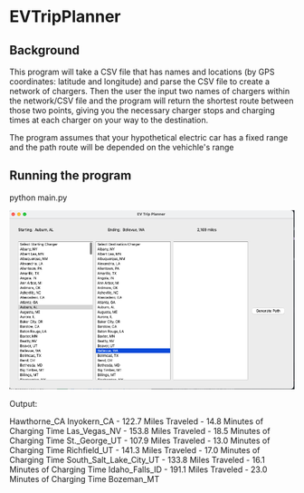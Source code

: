 # EVTripPlanner


## Background

This program will take a CSV file that has names and locations (by GPS coordinates: latitude and longitude) and parse the CSV file to create a network of chargers.
Then the user the input two names of chargers within the network/CSV file and the program will return the shortest route between those two points, giving you
the necessary charger stops and charging times at each charger on your way to the destination.

The program assumes that your hypothetical electric car has a fixed range and the path route will be depended on the vehichle's range


## Running the program 

python main.py 

![alt text](imgs/screenshot1.png)


Output:

Hawthorne_CA
Inyokern_CA - 122.7 Miles Traveled - 14.8 Minutes of Charging Time
Las_Vegas_NV - 153.8 Miles Traveled - 18.5 Minutes of Charging Time
St._George_UT - 107.9 Miles Traveled - 13.0 Minutes of Charging Time
Richfield_UT - 141.3 Miles Traveled - 17.0 Minutes of Charging Time
South_Salt_Lake_City_UT - 133.8 Miles Traveled - 16.1 Minutes of Charging Time
Idaho_Falls_ID - 191.1 Miles Traveled - 23.0 Minutes of Charging Time
Bozeman_MT